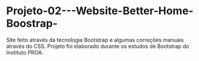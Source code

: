 # Projeto-02---Website-Better-Home-Boostrap-
Site feito através da tecnologia Bootstrap e algumas correções manuais através do CSS. Projeto foi elaborado durante os estudos de Bootstrap do Instituto PROA.
